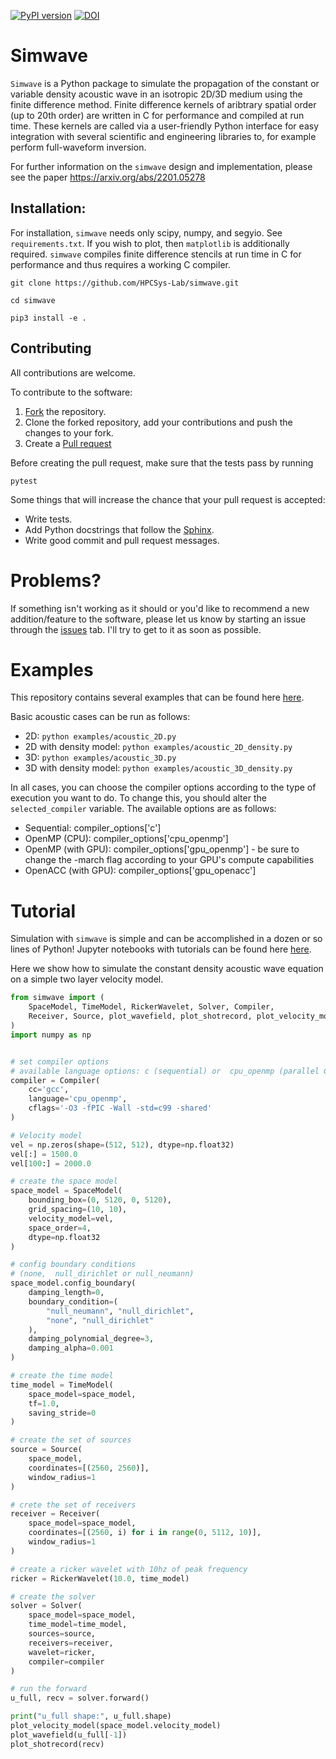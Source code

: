 [![PyPI version](https://badge.fury.io/py/simwave.svg)](https://badge.fury.io/py/simwave)
[![DOI](https://zenodo.org/badge/285108327.svg)](https://zenodo.org/badge/latestdoi/285108327)

# Simwave

`Simwave` is a Python package to simulate the propagation of the constant or variable density acoustic wave in an isotropic 2D/3D medium using the finite difference method. Finite difference kernels of aribtrary spatial order (up to 20th order) are written in C for performance and compiled at run time. These kernels are called via a user-friendly Python interface for easy integration with several scientific and engineering libraries to, for example perform full-waveform inversion.

For further information on the `simwave` design and implementation, please see the paper https://arxiv.org/abs/2201.05278

## Installation:

For installation, `simwave` needs only scipy, numpy, and segyio. See `requirements.txt`. If you wish to plot, then `matplotlib` is additionally required. `simwave` compiles finite difference stencils at run time in C for performance and thus requires a working C compiler.

`git clone https://github.com/HPCSys-Lab/simwave.git`

`cd simwave`

`pip3 install -e .`


## Contributing

All contributions are welcome.

To contribute to the software:

1. [Fork](https://docs.github.com/en/free-pro-team@latest/github/getting-started-with-github/fork-a-repo) the repository.
2. Clone the forked repository, add your contributions and push the changes to your fork.
3. Create a [Pull request](https://github.com/HPCSys-Lab/simwave/pulls)

Before creating the pull request, make sure that the tests pass by running
```
pytest
```
Some things that will increase the chance that your pull request is accepted:
-  Write tests.
- Add Python docstrings that follow the [Sphinx](https://sphinx-rtd-tutorial.readthedocs.io/en/latest/docstrings.html).
- Write good commit and pull request messages.


[style]: https://sphinx-rtd-tutorial.readthedocs.io/en/latest/docstrings.html

Problems?
==========

If something isn't working as it should or you'd like to recommend a new addition/feature to the software, please let us know by starting an issue through the [issues](https://github.com/HPCSys-Lab/pywave/issues) tab. I'll try to get to it as soon as possible.

Examples
========
This repository contains several examples that can be found here [here](https://github.com/HPCSys-Lab/simwave/tree/master/examples).

Basic acoustic cases can be run as follows:

+ 2D: `python examples/acoustic_2D.py`
+ 2D with density model: `python examples/acoustic_2D_density.py`
+ 3D: `python examples/acoustic_3D.py`
+ 3D with density model: `python examples/acoustic_3D_density.py`

In all cases, you can choose the compiler options according to the type of execution you want to do. To change this, you should alter the `selected_compiler` variable. The available options are as follows:

+ Sequential: compiler_options['c']
+ OpenMP (CPU): compiler_options['cpu_openmp']
+ OpenMP (with GPU): compiler_options['gpu_openmp'] - be sure to change the -march flag according to your GPU's compute capabilities
+ OpenACC (with GPU): compiler_options['gpu_openacc']

Tutorial
========

Simulation with `simwave` is simple and can be accomplished in a dozen or so lines of Python! Jupyter notebooks with tutorials can be found here [here](https://github.com/HPCSys-Lab/simwave/tree/master/tutorial).

Here we show how to simulate the constant density acoustic wave equation on a simple two layer velocity model.
```python
from simwave import (
    SpaceModel, TimeModel, RickerWavelet, Solver, Compiler,
    Receiver, Source, plot_wavefield, plot_shotrecord, plot_velocity_model
)
import numpy as np


# set compiler options
# available language options: c (sequential) or  cpu_openmp (parallel CPU)
compiler = Compiler(
    cc='gcc',
    language='cpu_openmp',
    cflags='-O3 -fPIC -Wall -std=c99 -shared'
)

# Velocity model
vel = np.zeros(shape=(512, 512), dtype=np.float32)
vel[:] = 1500.0
vel[100:] = 2000.0

# create the space model
space_model = SpaceModel(
    bounding_box=(0, 5120, 0, 5120),
    grid_spacing=(10, 10),
    velocity_model=vel,
    space_order=4,
    dtype=np.float32
)

# config boundary conditions
# (none,  null_dirichlet or null_neumann)
space_model.config_boundary(
    damping_length=0,
    boundary_condition=(
        "null_neumann", "null_dirichlet",
        "none", "null_dirichlet"
    ),
    damping_polynomial_degree=3,
    damping_alpha=0.001
)

# create the time model
time_model = TimeModel(
    space_model=space_model,
    tf=1.0,
    saving_stride=0
)

# create the set of sources
source = Source(
    space_model,
    coordinates=[(2560, 2560)],
    window_radius=1
)

# crete the set of receivers
receiver = Receiver(
    space_model=space_model,
    coordinates=[(2560, i) for i in range(0, 5112, 10)],
    window_radius=1
)

# create a ricker wavelet with 10hz of peak frequency
ricker = RickerWavelet(10.0, time_model)

# create the solver
solver = Solver(
    space_model=space_model,
    time_model=time_model,
    sources=source,
    receivers=receiver,
    wavelet=ricker,    
    compiler=compiler
)

# run the forward
u_full, recv = solver.forward()

print("u_full shape:", u_full.shape)
plot_velocity_model(space_model.velocity_model)
plot_wavefield(u_full[-1])
plot_shotrecord(recv)
```


